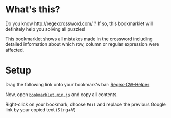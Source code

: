 What's this?
===============
Do you know http://regexcrossword.com/ ? If so, this bookmarklet will definitely help you solving all puzzles!

This bookmarklet shows all mistakes made in the crossword including detailed information about which row, column or regular expression were affected.


Setup
===========================
Drag the following link onto your bookmark's bar:
[Regex-CW-Helper](http://www.google.de)

Now, open [`bookmarklet.min.js`](https://raw.github.com/ComFreek/regex-cw-helper/master/bookmarklet.min.js) and copy all contents.

Right-click on your bookmark, choose `Edit` and replace the previous Google link by your copied text (<kbd>Strg</kbd>+<kbd>V</kbd>)
